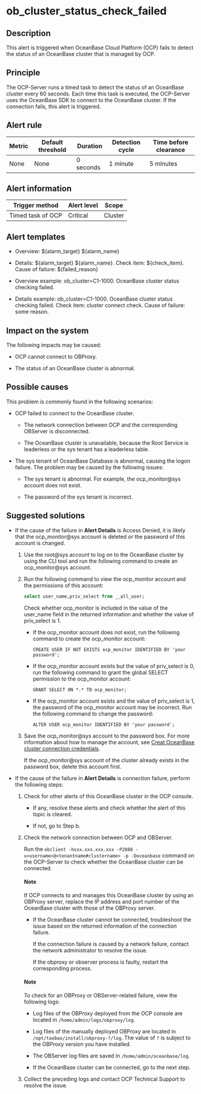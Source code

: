 ob_cluster_status_check_failed
===================================================

**Description**
------------------------------------

This alert is triggered when OceanBase Cloud Platform (OCP) fails to detect the status of an OceanBase cluster that is managed by OCP.

Principle
------------------------------

The OCP-Server runs a timed task to detect the status of an OceanBase cluster every 60 seconds. Each time this task is executed, the OCP-Server uses the OceanBase SDK to connect to the OceanBase cluster. If the connection fails, this alert is triggered.

**Alert rule**
-----------------------------------

| Metric | Default threshold | Duration  | Detection cycle | Time before clearance |
|--------|-------------------|-----------|-----------------|-----------------------|
| None   | None              | 0 seconds | 1 minute        | 5 minutes             |

Alert information
--------------------------------------

|  Trigger method   | Alert level |  Scope  |
|-------------------|-------------|---------|
| Timed task of OCP | Critical    | Cluster |

**Alert templates**
----------------------------------------

* Overview: ${alarm_target} ${alarm_name}

* Details: ${alarm_target} ${alarm_name}. Check item: ${check_item}. Cause of failure: ${failed_reason}

* Overview example: ob_cluster=C1-1000. OceanBase cluster status checking failed.

* Details example: ob_cluster=C1-1000. OceanBase cluster status checking failed. Check item: cluster connect check. Cause of failure: some reason.

**Impact on the system**
---------------------------------------------

The following impacts may be caused:

* OCP cannot connect to OBProxy.

* The status of an OceanBase cluster is abnormal.

**Possible causes**
----------------------------------------

This problem is commonly found in the following scenarios:

* OCP failed to connect to the OceanBase cluster.

  * The network connection between OCP and the corresponding OBServer is disconnected.

  * The OceanBase cluster is unavailable, because the Root Service is leaderless or the sys tenant has a leaderless table.

* The sys tenant of OceanBase Database is abnormal, causing the logon failure. The problem may be caused by the following issues:

  * The sys tenant is abnormal. For example, the ocp_monitor@sys account does not exist.

  * The password of the sys tenant is incorrect.

**Suggested solutions**
--------------------------------------------

* If the cause of the failure in **Alert Details** is Access Denied, it is likely that the ocp_monitor@sys account is deleted or the password of this account is changed.

  1. Use the root@sys account to log on to the OceanBase cluster by using the CLI tool and run the following command to create an ocp_monitor@sys account.

  2. Run the following command to view the ocp_monitor account and the permissions of this account:

     ```sql
     select user_name,priv_select from __all_user; 
     ```

     Check whether ocp_monitor is included in the value of the user_name field in the returned information and whether the value of priv_select is 1.
     * If the ocp_monitor account does not exist, run the following command to create the ocp_monitor account:

       `CREATE USER IF NOT EXISTS ocp_monitor IDENTIFIED BY 'your password';`

     * If the ocp_monitor account exists but the value of priv_select is 0, run the following command to grant the global SELECT permission to the ocp_monitor account:

       `GRANT SELECT ON *.* TO ocp_monitor;`

     * If the ocp_monitor account exists and the value of priv_select is 1, the password of the ocp_monitor account may be incorrect. Run the following command to change the password:

       `ALTER USER ocp_monitor IDENTIFIED BY 'your password';`

  3. Save the ocp_monitor@sys account to the password box. For more information about how to manage the account, see [Creat OceanBase cluster connection credentials](../../../1600.system-management-features/700.manage-password-box/100.create-a-credential.md).

     If the ocp_monitor@sys account of the cluster already exists in the password box, delete this account first.

* If the cause of the failure in **Alert Details** is connection failure, perform the following steps:

  1. Check for other alerts of this OceanBase cluster in the OCP console.

     * If any, resolve these alerts and check whether the alert of this topic is cleared.

     * If not, go to Step b.

  2. Check the network connection between OCP and OBServer.

     Run the `obclient -hxxx.xxx.xxx.xxx -P2888 -u<username>@<tenantname#clustername> -p -Doceanbase` command on the OCP-Server to check whether the OceanBase cluster can be connected.

     <main id="notice" type='explain'>
     <h4>Note</h4>
     <p>If OCP connects to and manages this OceanBase cluster by using an OBProxy server, replace the IP address and port number of the OceanBase cluster with those of the OBProxy server.</p>
     </main>

     * If the OceanBase cluster cannot be connected, troubleshoot the issue based on the returned information of the connection failure.

       If the connection failure is caused by a network failure, contact the network administrator to resolve the issue.

       If the obproxy or observer process is faulty, restart the corresponding process.

      <main id="notice" type='explain'>
        <h4>Note</h4>
        <p>To check for an OBProxy or OBServer-related failure, view the following logs:</p>
        <ul>
        <li>
        <p>Log files of the OBProxy deployed from the OCP console are located in <code>/home/admin/logs/obproxy/log</code>.</p>
        </li>
        <li>
        <p>Log files of the manually deployed OBProxy are located in <code>/opt/taobao/install/obproxy-?/log</code>. The value of <code>?</code> is subject to the OBProxy version you have installed.</p>
        </li>
        <li>
        <p>The OBServer log files are saved in <code>/home/admin/oceanbase/log</code>.</p>
        </li>
        </ul>
      </main>

     * If the OceanBase cluster can be connected, go to the next step.

  3. Collect the preceding logs and contact OCP Technical Support to resolve the issue.
